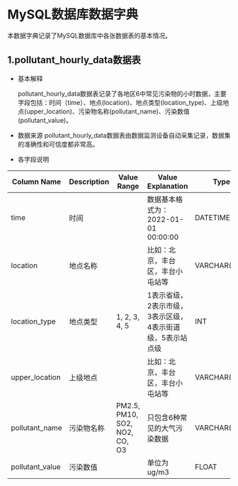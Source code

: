 # MySQL数据库数据字典

本数据字典记录了MySQL数据库中各张数据表的基本情况。

## 1.pollutant_hourly_data数据表

- 基本解释

    pollutant_hourly_data数据表记录了各地区6中常见污染物的小时数据，主要字段包括：时间（time）、地点(location)、地点类型(location_type)、上级地点(upper_location)、污染物名称(pollutant_name)、污染数值(pollutant_value)。
  
- 数据来源
  ​		pollutant_hourly_data数据表由数据监测设备自动采集记录，数据集的准确性和可信度都非常高。

- 各字段说明

| Column Name | Description | Value Range | Value Explanation | Type |
|-------------|-------------|-------------|-------------------|------|
| time | 时间 |   | 数据基本格式为：2022-01-01 00:00:00 | DATETIME |
| location | 地点名称 |  | 比如：北京，丰台区，丰台小屯站等 | VARCHAR(255) |
| location_type | 地点类型 | 1, 2, 3, 4, 5 | 1表示省级，2表示市级，3表示区级，4表示街道级，5表示站点级 | INT |
| upper_location | 上级地点 |  | 比如：北京，丰台区，丰台小屯站等 | VARCHAR(255) |
| pollutant_name | 污染物名称 | PM2.5, PM10, SO2, NO2, CO, O3 | 只包含6种常见的大气污染数据 | VARCHAR(255) |
| pollutant_value | 污染数值 |  | 单位为ug/m3 | FLOAT |